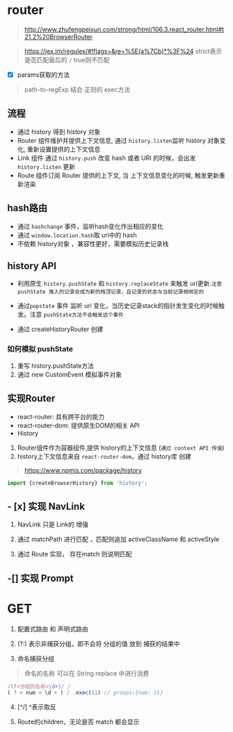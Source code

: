 # router

> http://www.zhufengpeixun.com/strong/html/106.3.react_router.html#t21.2%20BrowserRouter

> https://jex.im/regulex/#!flags=&re=%5E(a%7Cb)*%3F%24
> strict表示 是否匹配最后的 `/` true则不匹配

* [x] params获取的方法

> path-to-regExp 结合 正则的 exec方法

## 流程

* 通过 history 得到 history 对象
* Router 组件维护并提供上下文信息, 通过 `history.listen`监听 history 对象变化, 重新设置提供的上下文信息
* Link 组件 通过 `history.push` 改变 hash 或者 URI 的时候，会出发 `history.listen` 更新
* Route 组件订阅 Router 提供的上下文, 当 上下文信息变化的时候, 触发更新重新渲染

## hash路由

* 通过 `hashchange` 事件，监听hash变化作出相应的变化
* 通过 `window.location.hash`取 uri中的 hash
* 不依赖 history对象 ，兼容性更好，需要模拟历史记录栈

## history API

* 利用原生 `history.pushState` 和 `history.replaceState` 来触发 uri更新.`注意 pushState 推入的记录会成为新的栈顶记录，且记录的状态与当前记录相绑定的`

* 通过`popstate` 事件 监听 uri 变化，当历史记录stack的指针发生变化的时候触发。注意 `pushState方法不会触发这个事件`

* 通过 createHistoryRouter 创建

### 如何模拟 pushState

  1. 重写 history.pushState方法
  2. 通过 new CustomEvent 模拟事件对象

## 实现Router

* react-router: 具有跨平台的能力
* react-router-dom: 提供原生DOM的相关 API
* History

1. Router组件作为容器组件,提供 history的上下文信息 (`通过 context API 传值`)
2. history上下文信息来自 `react-router-dom`，通过 history库 创建

> https://www.npmjs.com/package/history

```ts
import {createBrowserHistory} from 'history';
```

## - [x]  实现 NavLink

1. NavLink 只是 Link的 增强

2. 通过 matchPath 进行匹配 ，匹配则追加 activeClassName 和 activeStyle

3. 通过 Route 实现， 存在match 则说明匹配

## -[] 实现 Prompt

# GET
1. 配置式路由 和 声明式路由

2. (?:) 表示非捕获分组，即不会将 分组的值 放到 捕获的结果中

3. 命名捕获分组 

> 命名的名称 可以在 String.replace 中进行消费 

```js
/(?<分组的名称>\d+)/ /
( ? < num > \d + ) / .exec(11) // groups:{num: 11}
```

4. [^/] ^表示取反

5. Route的children，无论是否 match 都会显示

